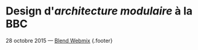
# Design d'*architecture modulaire* à la BBC


28 octobre 2015 — [Blend Webmix](http://2015.blendwebmix.com/) {.footer}
